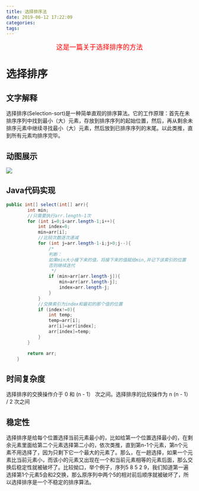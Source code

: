 ```yaml
---
title: 选择排序法
date: 2019-06-12 17:22:09
categories:
tags:
---
```


<center><font size=4 color="red">这是一篇关于选择排序的方法</font></center>

<!--more-->

# 选择排序

## 文字解释

选择排序(Selection-sort)是一种简单直观的排序算法。它的工作原理：首先在未排序序列中找到最小（大）元素，存放到排序序列的起始位置，然后，再从剩余未排序元素中继续寻找最小（大）元素，然后放到已排序序列的末尾。以此类推，直到所有元素均排序完毕。

## 动图展示

![](SelectSort.gif)

## Java代码实现

```java
public int[] select(int[] arr){
        int min;
        //只需要执行arr.length-1次
        for (int i=0;i<arr.length-1;i++){
            int index=0;
            min=arr[i];
            //比较次数逐次递减
            for (int j=arr.length-1-i;j>0;j--){
                /*
                判断：
                如果min大小接下来的值，将接下来的值赋给min,并记下该索引的位置
                否则继续迭代
                 */
                if (min>arr[arr.length-j]){
                    min=arr[arr.length-j];
                    index=arr.length-j;
                }
            }
            //交换索引为index和最初的那个值的位置
            if (index!=0){
                int temp;
                temp=arr[i];
                arr[i]=arr[index];
                arr[index]=temp;
            }
        }

        return arr;
    }
```

## 时间复杂度

选择排序的交换操作介于 0 和 (n - 1） 次之间。选择排序的比较操作为 n (n - 1） / 2 次之间

## 稳定性

选择排序是给每个位置选择当前元素最小的，比如给第一个位置选择最小的，在剩余元素里面给第二个元素选择第二小的，依次类推，直到第n-1个元素，第n个元素不用选择了，因为只剩下它一个最大的元素了。那么，在一趟选择，如果一个元素比当前元素小，而该小的元素又出现在一个和当前元素相等的元素后面，那么交换后稳定性就被破坏了。比较拗口，举个例子，序列5 8 5 2 9，我们知道第一遍选择第1个元素5会和2交换，那么原序列中两个5的相对前后顺序就被破坏了，所以选择排序是一个不稳定的排序算法。
